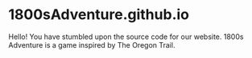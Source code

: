 # 1800sAdventure.github.io
Hello! You have stumbled upon the source code for our website. 1800s Adventure is a game inspired by The Oregon Trail.
